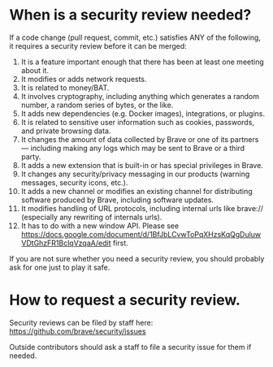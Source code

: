 # When is a security review needed?

If a code change (pull request, commit, etc.) satisfies ANY of the following, it requires a security review before it can be merged:

1. It is a feature important enough that there has been at least one meeting about it.
2. It modifies or adds network requests.
3. It is related to money/BAT.
4. It involves cryptography, including anything which generates a random number, a random series of bytes, or the like.
5. It adds new dependencies (e.g. Docker images), integrations, or plugins.
6. It is related to sensitive user information such as cookies, passwords, and private browsing data.
7. It changes the amount of data collected by Brave or one of its partners  — including making any logs which may be sent to Brave or a third party.
8. It adds a new extension that is built-in or has special privileges in Brave.
9. It changes any security/privacy messaging in our products (warning messages, security icons, etc.).
10. It adds a new channel or modifies an existing channel for distributing software produced by Brave, including software updates.
11. It modifies handling of URL protocols, including internal urls like brave:// (especially any rewriting of internals urls). 
12. It has to do with a new window API. Please see https://docs.google.com/document/d/1BfJbLCvwToPqXHzsKqQgDuluwVDtGhzFR1BclqVzqaA/edit first.

If you are not sure whether you need a security review, you should probably ask for one just to play it safe.

# How to request a security review.

Security reviews can be filed by staff here: https://github.com/brave/security/issues

Outside contributors should ask a staff to file a security issue for them if needed.